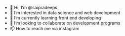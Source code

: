 - 👋 Hi, I’m @saipradeeps
- 👀 I’m interested in data science and web development
- 🌱 I’m currently learning front end developing
- 💞️ I’m looking to collaborate on development programs
- 📫 How to reach me via instagram 

<!---
saipradeeps/saipradeeps is a ✨ special ✨ repository because its `README.md` (this file) appears on your GitHub profile.
You can click the Preview link to take a look at your changes.
--->
